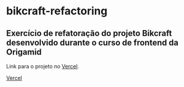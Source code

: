 # bikcraft-refactoring

## Exercício de refatoração do projeto Bikcraft desenvolvido durante o curso de frontend da Origamid

Link para o projeto no [Vercel](https://bikcraft-refactoring.vercel.app/).

<a href="https://bikcraft-refactoring.vercel.app/" target="_blank"> Vercel </a>

